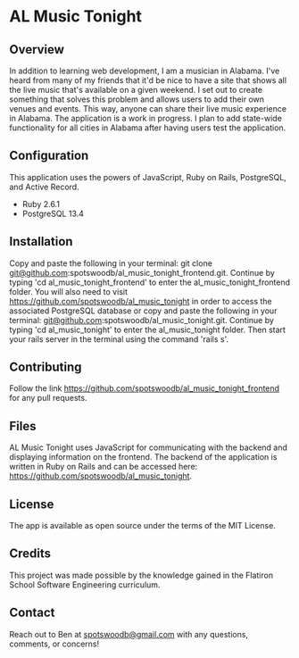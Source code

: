 # AL Music Tonight

## Overview
In addition to learning web development, I am a musician in Alabama. I've heard from many of my friends that it'd be nice to have a site that shows all the live music that's available on a given weekend. I set out to create something that solves this problem and allows users to add their own venues and events. This way, anyone can share their live music experience in Alabama. The application is a work in progress. I plan to add state-wide functionality for all cities in Alabama after having users test the application. 

## Configuration
This application uses the powers of JavaScript, Ruby on Rails, PostgreSQL, and Active Record.
- Ruby 2.6.1
- PostgreSQL 13.4

## Installation
Copy and paste the following in your terminal: git clone git@github.com:spotswoodb/al_music_tonight_frontend.git. Continue by typing 'cd al_music_tonight_frontend' to enter the al_music_tonight_frontend folder. You will also need to visit https://github.com/spotswoodb/al_music_tonight in order to access the associated PostgreSQL database or copy and paste the following in your terminal: git@github.com:spotswoodb/al_music_tonight.git. Continue by typing 'cd al_music_tonight' to enter the al_music_tonight folder. Then start your rails server in the terminal using the command 'rails s'.

## Contributing
Follow the link https://github.com/spotswoodb/al_music_tonight_frontend for any pull requests.

## Files
AL Music Tonight uses JavaScript for communicating with the backend and displaying information on the frontend. The backend of the application is written in Ruby on Rails and can be accessed here: https://github.com/spotswoodb/al_music_tonight.

## License
The app is available as open source under the terms of the MIT License.

## Credits
This project was made possible by the knowledge gained in the Flatiron School Software Engineering curriculum.

## Contact
Reach out to Ben at spotswoodb@gmail.com with any questions, comments, or concerns!